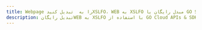 ---title: Webpage را به  تبدیل کنیدXSLFO، WEB به XSLFO مبدل رایگان یا GO SDKdescription: تبدیل رایگانWEB به XSLFO با استفاده از GO Cloud APIs & SDK همچنین اسناد PDF را در Cloud ایجاد، ویرایش و رندر کنید.---